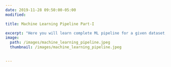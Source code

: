 ```yaml
---
date: 2019-11-28 09:50:00-05:00
modified:

title: Machine Learning Pipeline Part-I

excerpt: "Here you will learn complete ML pipeline for a given dataset, this includes data preprocessing, feature engineering and EDA"
image:
  path: /images/machine_learning_pipeline.jpeg
  thumbnail: /images/machine_learning_pipeline.jpeg

  
---
```


